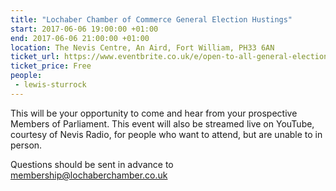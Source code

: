 ```yaml
---
title: "Lochaber Chamber of Commerce General Election Hustings"
start: 2017-06-06 19:00:00 +01:00
end: 2017-06-06 21:00:00 +01:00
location: The Nevis Centre, An Aird, Fort William, PH33 6AN 
ticket_url: https://www.eventbrite.co.uk/e/open-to-all-general-election-hustings-tickets-34281248136
ticket_price: Free
people:
 - lewis-sturrock
---
```


This will be your opportunity to come and hear from your prospective Members of Parliament. This event will also be streamed live on YouTube, courtesy of Nevis Radio, for people who want to attend, but are unable to in person.

Questions should be sent in advance to membership@lochaberchamber.co.uk